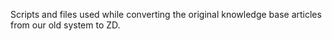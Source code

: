 Scripts and files used while converting the original knowledge base articles from our old system to ZD.